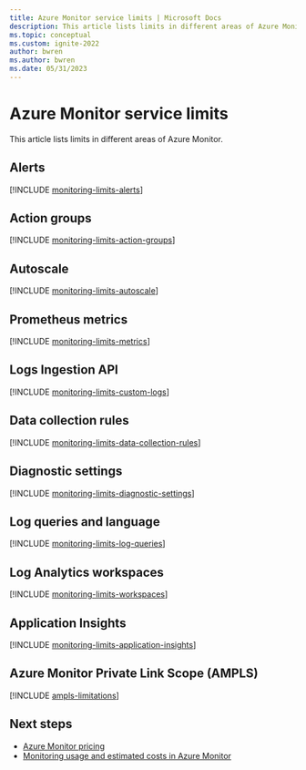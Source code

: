 ```yaml
---
title: Azure Monitor service limits | Microsoft Docs
description: This article lists limits in different areas of Azure Monitor.
ms.topic: conceptual
ms.custom: ignite-2022
author: bwren
ms.author: bwren
ms.date: 05/31/2023
---
```


# Azure Monitor service limits

This article lists limits in different areas of Azure Monitor.

## Alerts

[!INCLUDE [monitoring-limits-alerts](../../includes/azure-monitor-limits-alerts.md)]

## Action groups

[!INCLUDE [monitoring-limits-action-groups](../../includes/azure-monitor-limits-action-groups.md)]

## Autoscale

[!INCLUDE [monitoring-limits-autoscale](../../includes/azure-monitor-limits-autoscale.md)]

## Prometheus metrics

[!INCLUDE [monitoring-limits-metrics](../../includes/azure-monitor-limits-metrics.md)]

## Logs Ingestion API

[!INCLUDE [monitoring-limits-custom-logs](../../includes/azure-monitor-limits-custom-logs.md)]

## Data collection rules

[!INCLUDE [monitoring-limits-data-collection-rules](../../includes/azure-monitor-limits-data-collection-rules.md)]

## Diagnostic settings

[!INCLUDE [monitoring-limits-diagnostic-settings](../../includes/azure-monitor-limits-diagnostic-settings.md)]

## Log queries and language

[!INCLUDE [monitoring-limits-log-queries](../../includes/azure-monitor-limits-log-queries.md)]

## Log Analytics workspaces

[!INCLUDE [monitoring-limits-workspaces](../../includes/azure-monitor-limits-workspaces.md)]

## Application Insights

[!INCLUDE [monitoring-limits-application-insights](../../includes/application-insights-limits.md)]

## Azure Monitor Private Link Scope (AMPLS)

[!INCLUDE [ampls-limitations](../../includes/ampls-limitations.md)]

## Next steps

- [Azure Monitor pricing](https://azure.microsoft.com/pricing/details/monitor/)
- [Monitoring usage and estimated costs in Azure Monitor](./usage-estimated-costs.md)
